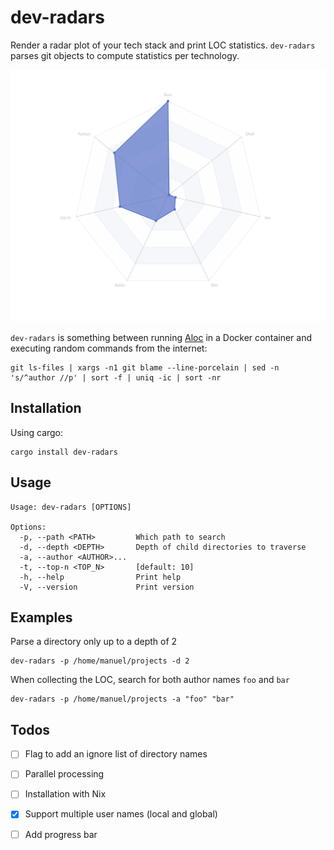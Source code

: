 # dev-radars
Render a radar plot of your tech stack and print LOC statistics. `dev-radars` parses git objects to compute statistics per technology.

![radar](radar.svg "Radar")

`dev-radars` is something between running [Aloc](https://github.com/AlDanial/cloc/tree/master) in a Docker container and executing random commands from the internet:

```
git ls-files | xargs -n1 git blame --line-porcelain | sed -n 's/^author //p' | sort -f | uniq -ic | sort -nr
```

## Installation

Using cargo:

```
cargo install dev-radars
```

## Usage
```
Usage: dev-radars [OPTIONS]

Options:
  -p, --path <PATH>         Which path to search
  -d, --depth <DEPTH>       Depth of child directories to traverse
  -a, --author <AUTHOR>...  
  -t, --top-n <TOP_N>       [default: 10]
  -h, --help                Print help
  -V, --version             Print version
```

## Examples

Parse a directory only up to a depth of 2

```
dev-radars -p /home/manuel/projects -d 2
```

When collecting the LOC, search for both author names `foo` and `bar`

```
dev-radars -p /home/manuel/projects -a "foo" "bar"
```

## Todos
- [ ] Flag to add an ignore list of directory names
- [ ] Parallel processing
- [ ] Installation with Nix
- [X] Support multiple user names (local and global)
- [ ] Add progress bar

